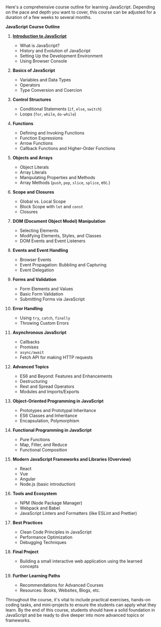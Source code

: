 Here's a comprehensive course outline for learning JavaScript. Depending on the pace and depth you want to cover, this course can be adjusted for a duration of a few weeks to several months.

**JavaScript Course Outline**

1. **[Introduction to JavaScript](01_Introduction_to_JavaScript/README.md)**
   - What is JavaScript?
   - History and Evolution of JavaScript
   - Setting Up the Development Environment
   - Using Browser Console

2. **Basics of JavaScript**
   - Variables and Data Types
   - Operators
   - Type Conversion and Coercion

3. **Control Structures**
   - Conditional Statements (`if`, `else`, `switch`)
   - Loops (`for`, `while`, `do-while`)

4. **Functions**
   - Defining and Invoking Functions
   - Function Expressions
   - Arrow Functions
   - Callback Functions and Higher-Order Functions

5. **Objects and Arrays**
   - Object Literals
   - Array Literals
   - Manipulating Properties and Methods
   - Array Methods (`push`, `pop`, `slice`, `splice`, etc.)
  
6. **Scope and Closures**
   - Global vs. Local Scope
   - Block Scope with `let` and `const`
   - Closures

7. **DOM (Document Object Model) Manipulation**
   - Selecting Elements
   - Modifying Elements, Styles, and Classes
   - DOM Events and Event Listeners

8. **Events and Event Handling**
   - Browser Events
   - Event Propagation: Bubbling and Capturing
   - Event Delegation

9. **Forms and Validation**
   - Form Elements and Values
   - Basic Form Validation
   - Submitting Forms via JavaScript

10. **Error Handling**
    - Using `try`, `catch`, `finally`
    - Throwing Custom Errors

11. **Asynchronous JavaScript**
    - Callbacks
    - Promises
    - `async/await`
    - Fetch API for making HTTP requests

12. **Advanced Topics**
    - ES6 and Beyond: Features and Enhancements
    - Destructuring
    - Rest and Spread Operators
    - Modules and Imports/Exports

13. **Object-Oriented Programming in JavaScript**
    - Prototypes and Prototypal Inheritance
    - ES6 Classes and Inheritance
    - Encapsulation, Polymorphism

14. **Functional Programming in JavaScript**
    - Pure Functions
    - Map, Filter, and Reduce
    - Functional Composition

15. **Modern JavaScript Frameworks and Libraries (Overview)**
    - React
    - Vue
    - Angular
    - Node.js (basic introduction)

16. **Tools and Ecosystem**
    - NPM (Node Package Manager)
    - Webpack and Babel
    - JavaScript Linters and Formatters (like ESLint and Prettier)

17. **Best Practices**
    - Clean Code Principles in JavaScript
    - Performance Optimization
    - Debugging Techniques

18. **Final Project**
    - Building a small interactive web application using the learned concepts

19. **Further Learning Paths**
    - Recommendations for Advanced Courses
    - Resources: Books, Websites, Blogs, etc.

Throughout the course, it's vital to include practical exercises, hands-on coding tasks, and mini-projects to ensure the students can apply what they learn. By the end of this course, students should have a solid foundation in JavaScript and be ready to dive deeper into more advanced topics or frameworks.
